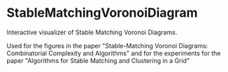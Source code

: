 # StableMatchingVoronoiDiagram
Interactive visualizer of Stable Matching Voronoi Diagrams.

Used for the figures in the paper "Stable-Matching Voronoi Diagrams: Combinatorial Complexity and Algorithms" 
and for the experiments for the paper "Algorithms for Stable Matching and Clustering in a Grid"
